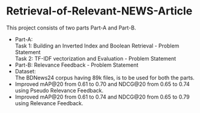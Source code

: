 # Retrieval-of-Relevant-NEWS-Article

This project consists of two parts Part-A and Part-B.
- Part-A:
<br>Task 1: Building an Inverted Index and Boolean Retrieval - Problem Statement
<br>Task 2: TF-IDF vectorization and Evaluation - Problem Statement
- Part-B: Relevance Feedback - Problem Statement
- Dataset:
<br>The BDNews24 corpus having 89k files, is to be used for both the parts.
- Improved mAP@20 from 0.61 to 0.70 and NDCG@20 from 0.65 to 0.74 using Pseudo Relevance Feedback.
- Improved mAP@20 from 0.61 to 0.74 and NDCG@20 from 0.65 to 0.79 using Relevance Feedback.

